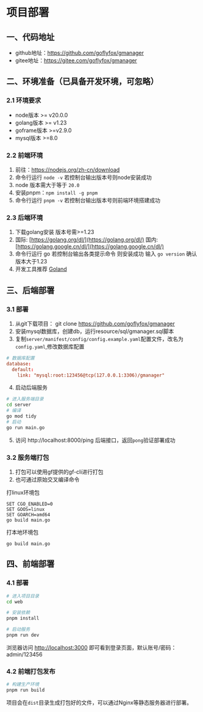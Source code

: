# 项目部署

## 一、代码地址

* github地址：https://github.com/goflyfox/gmanager
* gitee地址：https://gitee.com/goflyfox/gmanager

## 二、环境准备（已具备开发环境，可忽略）

### 2.1 环境要求

- node版本 >= v20.0.0
- golang版本 >= v1.23
- goframe版本 >=v2.9.0
- mysql版本 >=8.0

###  2.2 前端环境

1. 前往：https://nodejs.org/zh-cn/download
2. 命令行运行 `node -v` 若控制台输出版本号则node安装成功
3. node 版本需大于等于 `20.0`
4. 安装pnpm：`npm install -g pnpm`
5. 命令行运行 `pnpm -v` 若控制台输出版本号则前端环境搭建成功

### 2.3 后端环境

1. 下载golang安装 版本号需>=1.23
2. 国际: [https://golang.org/dl/](https://golang.org/dl/)  国内: [https://golang.google.cn/dl/](https://golang.google.cn/dl/)
4. 命令行运行 go 若控制台输出各类提示命令 则安装成功 输入 `go version` 确认版本大于1.23
5. 开发工具推荐 [Goland](https://www.jetbrains.com/go/)

## 三、后端部署

### 3.1 部署
1. 从git下载项目： git clone https://github.com/goflyfox/gmanager
2. 安装mysql数据库，创建db，运行resource/sql/gmanager.sql脚本
3. 复制`server/manifest/config/config.example.yaml`配置文件，改名为`config.yaml`,修改数据库配置
```toml
# 数据库配置
database:
  default:
    link: "mysql:root:123456@tcp(127.0.0.1:3306)/gmanager"
```
4. 启动后端服务

```bash
# 进入服务端目录
cd server
# 编译
go mod tidy
# 启动
go run main.go
```

5. 访问 http://localhost:8000/ping 后端接口，返回`pong`验证部署成功

### 3.2 服务端打包
1. 打包可以使用gf提供的gf-cli进行打包
2. 也可通过原始交叉编译命令

打linux环境包
```
SET CGO_ENABLED=0
SET GOOS=linux
SET GOARCH=amd64
go build main.go
```

打本地环境包
```
go build main.go
```

## 四、前端部署

### 4.1 部署


```bash
# 进入项目目录
cd web

# 安装依赖
pnpm install

# 启动服务
pnpm run dev
```

浏览器访问 [http://localhost:3000](http://localhost:3000) 即可看到登录页面，默认账号/密码：admin/123456

### 4.2 前端打包发布

```bash
# 构建生产环境
pnpm run build
```

项目会在`dist`目录生成打包好的文件，可以通过Nginx等静态服务器进行部署。







